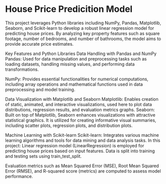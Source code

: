 # House Price Predicition Model
This project leverages Python libraries including NumPy, Pandas, Matplotlib, Seaborn, and Scikit-learn to develop a robust linear regression model for predicting house prices. By analyzing key property features such as square footage, number of bedrooms, and number of bathrooms, the model aims to provide accurate price estimates.

Key Features and Python Libraries
  Data Handling with Pandas and NumPy
Pandas: Used for data manipulation and preprocessing tasks such as loading datasets, handling missing values, and performing data transformations.

NumPy: Provides essential functionalities for numerical computations, including array operations and mathematical functions used in data preprocessing and model training.

Data Visualization with Matplotlib and Seaborn
Matplotlib: Enables creation of static, animated, and interactive visualizations, used here to plot data distributions, regression results, and evaluation metrics graphs.
Seaborn: Built on top of Matplotlib, Seaborn enhances visualizations with attractive statistical graphics. It is utilized for creating informative visual summaries, including scatter plots, regression plots, and distribution plots.

Machine Learning with Scikit-learn
Scikit-learn: Integrates various machine learning algorithms and tools for data mining and data analysis tasks. In this project:
Linear regression model (LinearRegression) is employed for predicting house prices based on input features.
Data is split into training and testing sets using train_test_split.

Evaluation metrics such as Mean Squared Error (MSE), Root Mean Squared Error (RMSE), and R-squared score (metrics) are computed to assess model performance.
